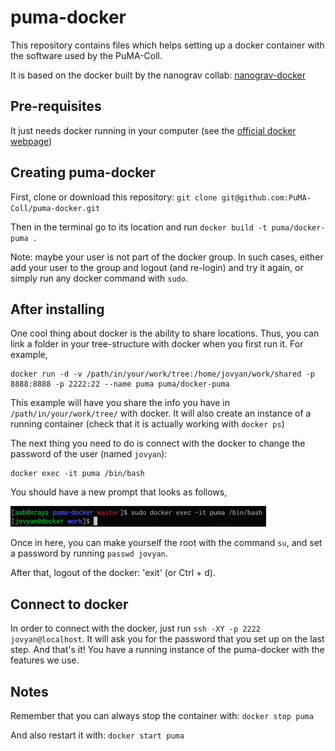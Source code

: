 # puma-docker

This repository contains files which helps setting up a docker container with the software used by the PuMA-Coll.

It is based on the docker built by the nanograv collab: [nanograv-docker](https://hub.docker.com/r/nanograv/ipta-docker)

## Pre-requisites

It just needs docker running in your computer (see the [official docker webpage](docker.com))

## Creating puma-docker

First, clone or download this repository: `git clone git@github.com:PuMA-Coll/puma-docker.git`

Then in the terminal go to its location and run `docker build -t puma/docker-puma .`

Note: maybe your user is not part of the docker group. In such cases, either add your user to the group and logout
(and re-login) and try it again, or simply run any docker command with `sudo`.

## After installing

One cool thing about docker is the ability to share locations. Thus, you can link a folder in your tree-structure with
docker when you first run it. For example,

```
docker run -d -v /path/in/your/work/tree:/home/jovyan/work/shared -p 8888:8888 -p 2222:22 --name puma puma/docker-puma
```

This example will have you share the info you have in `/path/in/your/work/tree/` with docker.  It will also create an
instance of a running container (check that it is actually working with `docker ps`)

The next thing you need to do is connect with the docker to change the password of the user (named `jovyan`):

```
docker exec -it puma /bin/bash
```

You should have a new prompt that looks as follows,

![prompt](https://github.com/PuMA-Coll/puma-docker/blob/master/docker-prompt.png "docker prompt")

Once in here, you can make yourself the root with the command `su`, and set a password by running `passwd jovyan`.

After that, logout of the docker: 'exit' (or Ctrl + d).

## Connect to docker

In order to connect with the docker, just run `ssh -XY -p 2222 jovyan@localhost`. It will ask you for the password
that you set up on the last step. And that's it! You have a running instance of the puma-docker with the features
we use.

## Notes

Remember that you can always stop the container with: `docker stop puma`

And also restart it with: `docker start puma`
